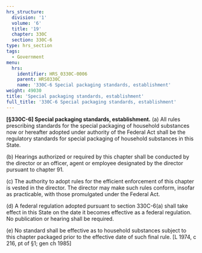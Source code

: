 ```yaml
---
hrs_structure:
  division: '1'
  volume: '6'
  title: '19'
  chapter: 330C
  section: 330C-6
type: hrs_section
tags:
  - Government
menu:
  hrs:
    identifier: HRS_0330C-0006
    parent: HRS0330C
    name: '330C-6 Special packaging standards, establishment'
weight: 49030
title: 'Special packaging standards, establishment'
full_title: '330C-6 Special packaging standards, establishment'
---
```

**[§330C-6] Special packaging standards, establishment.** (a) All rules prescribing standards for the special packaging of household substances now or hereafter adopted under authority of the Federal Act shall be the regulatory standards for special packaging of household substances in this State.

(b) Hearings authorized or required by this chapter shall be conducted by the director or an officer, agent or employee designated by the director pursuant to chapter 91.

(c) The authority to adopt rules for the efficient enforcement of this chapter is vested in the director. The director may make such rules conform, insofar as practicable, with those promulgated under the Federal Act.

(d) A federal regulation adopted pursuant to section 330C-6(a) shall take effect in this State on the date it becomes effective as a federal regulation. No publication or hearing shall be required.

(e) No standard shall be effective as to household substances subject to this chapter packaged prior to the effective date of such final rule. [L 1974, c 216, pt of §1; gen ch 1985]